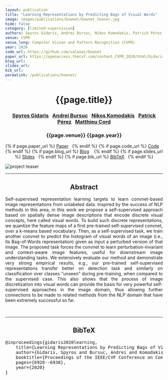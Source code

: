 ```yaml
---
layout: publication
title: "Learning Representations by Predicting Bags of Visual Words" 
image: images/publications/bownet/bownet_teaser.jpg
hide: false
category: [limited-supervision]
authors: Spyros Gidaris, Andrei Bursuc, Nikos Komodakis, Patrick Pérez, and Matthieu Cord
venue: CVPR
venue_long: Computer Vision and Pattern Recognition (CVPR)
year: 2020
code_url: https://github.com/valeoai/bownet
paper_url: https://openaccess.thecvf.com/content_CVPR_2020/html/Gidaris_Learning_Representations_by_Predicting_Bags_of_Visual_Words_CVPR_2020_paper.html
blog_url: 
slides_url: 
bib_url: 
permalink: /publications/bownet/
---
```


<h1 align="center"> {{page.title}} </h1>
<!-- Simple call of authors -->
<!-- <h3 align="center"> {{page.authors}} </h3> -->
<!-- Alternatively you can add links to author pages -->
<h3 align="center"> <a href="https://scholar.google.com/citations?user=7atfg7EAAAAJ&hl=en">Spyros Gidaris</a>&nbsp;&nbsp; <a href="https://abursuc.github.io/">Andrei Bursuc</a>&nbsp;&nbsp; <a href="http://imagine.enpc.fr/~komodakn/">Nikos Komodakis</a>&nbsp;&nbsp; <a href="https://ptrckprz.github.io/">Patrick Pérez</a>&nbsp;&nbsp; <a href="http://webia.lip6.fr/~cord/">Matthieu Cord</a> </h3>


<h3 align="center"> {{page.venue}} {{page.year}} </h3>

<div align="center">
  <p>
    {% if page.paper_url %}
    <a href="{{ page.paper_url }}"><i class="far fa-file-pdf"></i> Paper</a>&nbsp;&nbsp;
    {% endif %}
    {% if page.code_url %}
    <a href="{{ page.code_url }}"><i class="fab fa-github"></i> Code</a> &nbsp;&nbsp;
    {% endif %}
    {% if page.blog_url %}
    <a href="{{ page.blog_url }}"><i class="fab fa-blogger"></i> Blog</a> &nbsp;&nbsp;
    {% endif %}
    {% if page.slides_url %}
    <a href="{{ page.slides_url }}"><i class="far fa-file-pdf"></i> Slides</a>&nbsp;&nbsp;
    {% endif %}
    {% if page.bib_url %}
    <a href="{{ page.bib_url}}"><i class="far fa-file-alt"></i> BibTeX</a>&nbsp;&nbsp;
    {% endif %}
  </p>
</div>

<div class="publication-teaser">
    <img src="../../{{ page.image }}" alt="project teaser"/>
</div>


<hr>

<h2  align="center"> Abstract</h2>

<p align="justify">Self-supervised representation learning targets to learn convnet-based image representations from unlabeled data. Inspired by the success of NLP methods in this area, in this work we propose a self-supervised approach based on spatially dense image descriptions that encode discrete visual concepts, here called visual words. To build such discrete representations, we quantize the feature maps of a first pre-trained self-supervised convnet, over a k-means based vocabulary. Then, as a self-supervised task, we train another convnet to predict the histogram of visual words of an image (i.e., its Bag-of-Words representation) given as input a perturbed version of that image. The proposed task forces the convnet to learn perturbation-invariant and context-aware image features, useful for downstream image understanding tasks. We extensively evaluate our method and demonstrate very strong empirical results, e.g., our pre-trained self-supervised representations transfer better on detection task and similarly on classification over classes "unseen" during pre-training, when compared to the supervised case.
This also shows that the process of image discretization into visual words can provide the basis for very powerful self-supervised approaches in the image domain, thus allowing further connections to be made to related methods from the NLP domain that have been extremely successful so far.</p>

<br>

<hr>

<h2  align="center">BibTeX</h2>
<left>
  <pre class="bibtex-box">
@inproceedings{gidaris2020learning,
    title={Learning Representations by Predicting Bags of Visual Words},
    author={Gidaris, Spyros and Bursuc, Andrei and Komodakis, Nikos and P{\'e}rez, Patrick and Cord, Matthieu},
    booktitle={Proceedings of the IEEE/CVF Conference on Computer Vision and Pattern Recognition},
    pages={6928--6938},
    year={2020}
}</pre>
</left>

<br>
